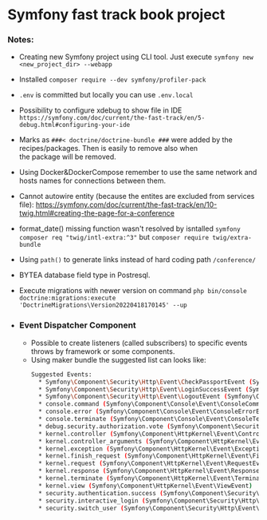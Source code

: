 # Symfony fast track book project

### Notes:
* Creating new Symfony project using CLI tool. Just execute `symfony new <new_project_dir> --webapp`  

* Installed `composer require --dev symfony/profiler-pack`   

* `.env` is committed but locally you can use `.env.local`   

* Possibility to configure xdebug to show file in IDE `https://symfony.com/doc/current/the-fast-track/en/5-debug.html#configuring-your-ide`  

* Marks as `###< doctrine/doctrine-bundle ###` were added by the recipes/packages. Then is easily to remove also when  
the package will be removed.  

* Using Docker&DockerCompose remember to use the same network and hosts names for connections between them.  

* Cannot autowire entity (because the entites are excluded from services file): https://symfony.com/doc/current/the-fast-track/en/10-twig.html#creating-the-page-for-a-conference  

* format_date() missing function wasn't resolved by isntalled `symfony composer req "twig/intl-extra:^3"` but `composer require twig/extra-bundle`  

* Using `path()` to generate links instead of hard coding path `/conference/`  

* BYTEA database field type in Postresql.

* Execute migrations with newer version on command `php bin/console doctrine:migrations:execute 'DoctrineMigrations\Version20220418170145' --up`

* ### Event Dispatcher Component
  * Possible to create listeners (called subscribers) to specific events throws by framework or some components.
  * Using maker bundle the suggested list can looks like:
    ```bash
    Suggested Events:
      * Symfony\Component\Security\Http\Event\CheckPassportEvent (Symfony\Component\Security\Http\Event\CheckPassportEvent)
      * Symfony\Component\Security\Http\Event\LoginSuccessEvent (Symfony\Component\Security\Http\Event\LoginSuccessEvent)
      * Symfony\Component\Security\Http\Event\LogoutEvent (Symfony\Component\Security\Http\Event\LogoutEvent)
      * console.command (Symfony\Component\Console\Event\ConsoleCommandEvent)
      * console.error (Symfony\Component\Console\Event\ConsoleErrorEvent)
      * console.terminate (Symfony\Component\Console\Event\ConsoleTerminateEvent)
      * debug.security.authorization.vote (Symfony\Component\Security\Core\Event\VoteEvent)
      * kernel.controller (Symfony\Component\HttpKernel\Event\ControllerEvent)
      * kernel.controller_arguments (Symfony\Component\HttpKernel\Event\ControllerArgumentsEvent)
      * kernel.exception (Symfony\Component\HttpKernel\Event\ExceptionEvent)
      * kernel.finish_request (Symfony\Component\HttpKernel\Event\FinishRequestEvent)
      * kernel.request (Symfony\Component\HttpKernel\Event\RequestEvent)
      * kernel.response (Symfony\Component\HttpKernel\Event\ResponseEvent)
      * kernel.terminate (Symfony\Component\HttpKernel\Event\TerminateEvent)
      * kernel.view (Symfony\Component\HttpKernel\Event\ViewEvent)
      * security.authentication.success (Symfony\Component\Security\Core\Event\AuthenticationSuccessEvent)
      * security.interactive_login (Symfony\Component\Security\Http\Event\InteractiveLoginEvent)
      * security.switch_user (Symfony\Component\Security\Http\Event\SwitchUserEvent)
    ```
    